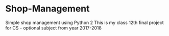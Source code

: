 # Shop-Management
Simple shop management using Python 2 
This is my class 12th final project for CS - optional subject 
from year 2017-2018 
